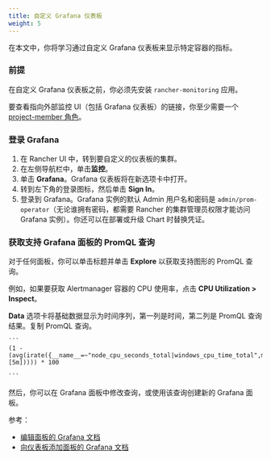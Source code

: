 ```yaml
---
title: 自定义 Grafana 仪表板
weight: 5
---
```


在本文中，你将学习通过自定义 Grafana 仪表板来显示特定容器的指标。

### 前提

在自定义 Grafana 仪表板之前，你必须先安装 `rancher-monitoring` 应用。

要查看指向外部监控 UI（包括 Grafana 仪表板）的链接，你至少需要一个 [project-member 角色]({{<baseurl>}}/rancher/v2.6/en/monitoring-alerting/rbac/#users-with-rancher-cluster-manager-based-permissions)。

### 登录 Grafana

1. 在 Rancher UI 中，转到要自定义的仪表板的集群。
1. 在左侧导航栏中，单击**监控**。
1. 单击 **Grafana**。Grafana 仪表板将在新选项卡中打开。
1. 转到左下角的登录图标，然后单击 **Sign In**。
1. 登录到 Grafana。Grafana 实例的默认 Admin 用户名和密码是 `admin/prom-operator`（无论谁拥有密码，都需要 Rancher 的集群管理员权限才能访问 Grafana 实例）。你还可以在部署或升级 Chart 时替换凭证。


### 获取支持 Grafana 面板的 PromQL 查询

对于任何面板，你可以单击标题并单击 **Explore** 以获取支持图形的 PromQL 查询。

例如，如果要获取 Alertmanager 容器的 CPU 使用率，点击 **CPU Utilization > Inspect**。

**Data** 选项卡将基础数据显示为时间序列，第一列是时间，第二列是 PromQL 查询结果。复制 PromQL 查询。

    ```
    (1 - (avg(irate({__name__=~"node_cpu_seconds_total|windows_cpu_time_total",mode="idle"}[5m])))) * 100

    ```

然后，你可以在 Grafana 面板中修改查询，或使用该查询创建新的 Grafana 面板。

参考：

- [编辑面板的 Grafana 文档](https://grafana.com/docs/grafana/latest/panels/panel-editor/)
- [向仪表板添加面板的 Grafana 文档](https://grafana.com/docs/grafana/latest/panels/add-a-panel/)